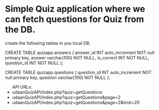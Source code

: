 # Simple Quiz application where we can fetch questions for Quiz from the DB.

create the following tables in you local DB.

CREATE TABLE quizapp.answers (
	answer_id INT auto_increment NOT null primary key,
	answer varchar(100) NOT NULL,
	is_correct INT NOT NULL,
	question_id INT NOT NULL
);


CREATE TABLE quizapp.questions (
	question_id INT auto_increment NOT null primary key,
	question varchar(100) NOT NULL
);

<ul> API URLs:
	<li>udaanQuizAPI/index.php?quiz=getQuestions </li>
	<li>udaanQuizAPI/index.php?quiz=getQuestions&page=2 </li>
	<li>udaanQuizAPI/index.php?quiz=getQuestions&page=2&limit=20 </li>
</ul>
